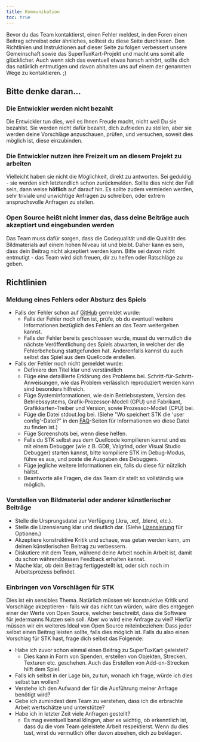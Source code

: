 ```yaml
---
title: Kommunikation
toc: true
---
```

Bevor du das Team kontaktierst, einen Fehler meldest, in den Foren einen Beitrag schreibst oder ähnliches, solltest du diese Seite durchlesen. Den Richtlinien und Instruktionen auf dieser Seite zu folgen verbessert unsere Gemeinschaft sowie das SuperTuxKart-Projekt und macht uns somit alle glücklicher. Auch wenn sich das eventuell etwas harsch anhört, sollte dich das natürlich entmutigen und davon abhalten uns auf einem der genannten Wege zu kontaktieren. ;)

## Bitte denke daran...

### Die Entwickler werden nicht bezahlt

Die Entwickler tun dies, weil es Ihnen Freude macht, nicht weil Du sie bezahlst. Sie werden nicht dafür bezahlt, dich zufrieden zu stellen, aber sie werden deine Vorschläge anzuschauen, prüfen, und versuchen, soweit dies möglich ist, diese einzubinden.

### Die Entwickler nutzen ihre Freizeit um an diesem Projekt zu arbeiten
Vielleicht haben sie nicht die Möglichkeit, direkt zu antworten. Sei geduldig - sie werden sich letztendlich schon zurückmelden. Sollte dies nicht der Fall sein, dann weise **höflich** auf darauf hin. Es sollte zudem vermieden werden, sehr triviale und unwichtige Anfragen zu schreiben, oder extrem anspruchsvolle Anfragen zu stellen.

### Open Source heißt nicht immer das, dass deine Beiträge auch akzeptiert und eingebunden werden
Das Team muss dafür sorgen, dass die Codequalität und die Qualität des Bildmaterials auf einem hohen Niveau ist und bleibt. Daher kann es sein, dass dein Beitrag nicht akzeptiert werden kann. Bitte sei davon nicht entmutigt - das Team wird sich freuen, dir zu helfen oder Ratschläge zu geben.

## Richtlinien

### Meldung eines Fehlers oder Absturz des Spiels

* Falls der Fehler schon auf [GitHub](https://github.com/supertuxkart/stk-code/issues?q=is%3Aissue) gemeldet wurde:
  * Falls der Fehler noch offen ist, prüfe, ob du eventuell weitere Informationen bezüglich des Fehlers an das Team weitergeben kannst.
  * Falls der Fehler bereits geschlossen wurde, musst du vermutlich die nächste Veröffentlichung des Spiels abwarten, in welcher der die Fehlerbehebung stattgefunden hat. Anderenfalls kannst du auch selbst das Spiel aus dem Quellcode erstellen.
* Falls der Fehler noch nicht gemeldet wurde:
  * Definiere den Titel klar und verständlich
  * Füge eine detaillierte Erklärung des Problems bei. Schritt-für-Schritt-Anweisungen, wie das Problem verlässlich reproduziert werden kann sind besonders hilfreich.
  * Füge Systeminformationen, wie dein Betriebssystem, Version des Betriebssystems, Grafik-Prozessor-Modell (GPU) und Fabrikant, Grafikkarten-Treiber und Version, sowie Prozessor-Modell (CPU) bei.
  * Füge die Datei stdout.log bei. (Siehe "Wo speichert STK die 'user config'-Datei?" in den [FAQ](FAQ)-Seiten für Informationen wo diese Datei zu finden ist.)
  * Füge Screenshots bei, wenn diese helfen.
  * Falls du STK selbst aus dem Quellcode kompilieren kannst und es mit einem Debugger (wie z.B. GDB, Valgrind, oder Visual Studio Debugger) starten kannst, bitte kompiliere STK im Debug-Modus, führe es aus, und poste die Ausgaben des Debuggers.
  * Füge jegliche weitere Informationen ein, falls du diese für nützlich hältst.
  * Beantworte alle Fragen, die das Team dir stellt so vollständig wie möglich.

### Vorstellen von Bildmaterial oder anderer künstlerischer Beiträge

* Stelle die Ursprungsdatei zur Verfügung (.kra, .xcf, .blend, etc.).
* Stelle die Lizensierung klar und deutlich dar. (Siehe [Lizensierung](Licensing) für Optionen.)
* Akzeptiere konstruktive Kritik und schaue, was getan werden kann, um deinen künstlerischen Beitrag zu verbessern.
* Diskutiere mit dem Team, während deine Arbeit noch in Arbeit ist, damit du schon währenddessen Feedback erhalten kannst.
* Mache klar, ob dein Beitrag fertiggestellt ist, oder sich noch im Arbeitsprozess befindet.

### Einbringen von Vorschlägen für STK

Dies ist ein sensibles Thema. Natürlich müssen wir konstruktive Kritik und Vorschläge akzeptieren - falls wir das nicht tun würden, wäre dies entgegen einer der Werte von Open Source, welcher beschreibt, dass die Software für jedermanns Nutzen sein soll. Aber wo wird eine Anfrage zu viel? Hierfür müssen wir ein weiteres Ideal von Open Source miteinbeziehen: Dass jeder selbst einen Beitrag leisten sollte, falls dies möglich ist. Falls du also einen Vorschlag für STK hast, frage dich selbst das Folgende:

* Habe ich zuvor schon einmal einen Beitrag zu SuperTuxKart geleistet?
  * Dies kann in Form von Spenden, erstellen von Objekten, Strecken, Texturen etc. geschehen. Auch das Erstellen von Add-on-Strecken hilft dem Spiel.
* Falls ich selbst in der Lage bin, zu tun, wonach ich frage, würde ich dies selbst tun wollen?
* Verstehe ich den Aufwand der für die Ausführung meiner Anfrage benötigt wird?
* Gebe ich zumindest dem Team zu verstehen, dass ich die erbrachte Arbeit wertschätze und unterstütze?
* Habe ich in letzter Zeit viele Anfragen gestellt?
  * Es mag eventuell banal klingen, aber es wichtig, ob erkenntlich ist, dass du die vom Team geleistete Arbeit respektierst. Wenn du dies tust, wirst du vermutlich öfter davon absehen, dich zu beklagen.
